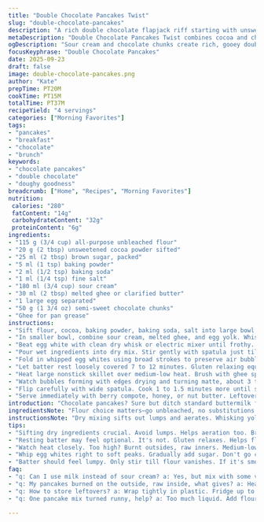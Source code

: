 ```yaml
---
title: "Double Chocolate Pancakes Twist"
slug: "double-chocolate-pancakes"
description: "A rich double chocolate flapjack riff starting with unsweetened cocoa powder and semi-sweet chocolate chunks. Buttermilk swapped for sour cream gives tang and tenderness. Baking soda and powder in play but tweaked proportions for lift. Whites whipped with sugar for texture and air. Melted butter joined sour cream mix. Resting the batter lets gluten relax; pancakes edge perfect fluff with slightly crunchy, rosy edges. Cook medium heat low until bubbles burst, flip once. Chocolate bites gooey pockets inside. Serve with spiced berry compote or nut butter drizzle for contrast. Substitutions and fix-it tips included."
metaDescription: "Double Chocolate Pancakes Twist combines cocoa and chocolate chunks for a rich, tender breakfast treat. Sour cream adds tang, elevating the dish."
ogDescription: "Sour cream and chocolate chunks create rich, gooey double chocolate pancakes. A perfect twist on a breakfast classic."
focusKeyphrase: "Double Chocolate Pancakes"
date: 2025-09-23
draft: false
image: double-chocolate-pancakes.png
author: "Kate"
prepTime: PT20M
cookTime: PT15M
totalTime: PT37M
recipeYield: "4 servings"
categories: ["Morning Favorites"]
tags:
- "pancakes"
- "breakfast"
- "chocolate"
- "brunch"
keywords:
- "chocolate pancakes"
- "double chocolate"
- "doughy goodness"
breadcrumb: ["Home", "Recipes", "Morning Favorites"]
nutrition: 
 calories: "280"
 fatContent: "14g"
 carbohydrateContent: "32g"
 proteinContent: "6g"
ingredients:
- "115 g (3/4 cup) all-purpose unbleached flour"
- "20 g (2 tbsp) unsweetened cocoa powder sifted"
- "25 ml (2 tbsp) brown sugar, packed"
- "5 ml (1 tsp) baking powder"
- "2 ml (1/2 tsp) baking soda"
- "1 ml (1/4 tsp) fine salt"
- "180 ml (3/4 cup) sour cream"
- "30 ml (2 tbsp) melted ghee or clarified butter"
- "1 large egg separated"
- "50 g (1 3/4 oz) semi-sweet chocolate chunks"
- "Ghee for pan grease"
instructions:
- "Sift flour, cocoa, baking powder, baking soda, salt into large bowl; mix brown sugar in thoroughly. Keep dry mix aerated."
- "In smaller bowl, combine sour cream, melted ghee, and egg yolk. Whisk till smooth with light gloss."
- "Beat egg white with clean dry whisk or electric mixer until frothy. Gradually add half the sugar while whisking till soft peaks hold but still tender."
- "Pour wet ingredients into dry mix. Stir gently with spatula just till flour streaks vanish. Overmix breaks gluten; batter should be lumpy but hydrated."
- "Fold in whipped egg whites using broad strokes to preserve air bubbles. Finally, fold in chocolate chunks evenly."
- "Let batter rest loosely covered 7 to 12 minutes. Gluten relaxing equals fluffier pancakes. Neglect rest and you feel tougher texture."
- "Heat large nonstick skillet over medium-low heat. Brush with ghee sparingly. Drop batter by 45 ml (3 tbsp) dollops, spaced apart."
- "Watch bubbles forming with edges drying and turning matte, about 3 to 4 minutes. Listen for soft crackling in pan. Bottom’s golden and sound slightly hollow."
- "Flip carefully with wide spatula. Cook 1 to 1.5 minutes more until second side is a touch darker and set. Avoid overcooking; pancakes should bounce back when pressed."
- "Serve immediately with berry compote, honey, or nut butter. Leftovers reheat gently in pan with butter smear or toaster oven; texture stays intact."
introduction: "Chocolate pancakes? Sure but ditch standard buttermilk for sour cream if you want moist, tender crumb with subtle tang. Cocoa powder amount reduced a bit to avoid bitterness; brown sugar swaps white for depth. Chocolate chunks tear as you bite—gooey heat bursts. Egg white whipped separately traps air. Folding technique, no overmix is non-negotiable. Batter rest time? Don’t skip unless you prefer chewy subs. Heat control is your best friend. Watch for bubble bloom on surface, matte edges. Flip once, no poking. Serve with complementary sauces or nuts for interplay of textures. If pan sticks, your heat’s too high or fat missing. Simple fixes, smart forks. Real kitchen know-how."
ingredientsNote: "Flour choice matters—go unbleached, no substitutions for cake or bread flour unless you want crumb changes. Cocoa powder sifted avoids lumps and uneven coloring. Use good quality semi-sweet chunks, chopped unevenly for rustic pockets rather than uniformly sized chips which can melt too quickly. Brown sugar adds moisture and color. Baking powder and soda combo gets balance: soda activates with acidic sour cream; powder adds rise. Sour cream can be subbed with Greek yogurt or diluted crème fraîche if sour cream unavailable. Melted ghee works better than butter for less water content and avoids sputtering. Separating eggs properly and beating whites with part sugar crucial for fluff, avoid over or under whisking. Ghee or clarified butter for pan grease—keeps surface slick without burning as fast."
instructionsNote: "Dry mixing sifts out lumps and aerates. Whisking yolks into sour cream + butter creates homogeneous emulsion that balances acidity and fat. Whipping whites adds volume locked in by folding gently at end; forceful mixing deflates. Resting batter rests gluten—important for texture, timing flexible but minimum 7 minutes, maximum 15. Medium-low heat essential: high heat burns exterior and leaves raw middle. Cook until surface bubbles burst and edges dry but not brown. Flip once with thin spatula lifting fully not tearing. Final cook cookies the interior and chills residual heat. Storing leftovers best wrapped airtight, reheat gently to avoid toughness. Watch out for watery batter (reduce sour cream slightly) or dry (add splash milk). Pan sticking? Add a smear of fat before each batch, reset heat before next pour."
tips:
- "Sifting dry ingredients crucial. Avoid lumps. Helps aeration too. Brown sugar packs moisture. No need for white sugar here. Sub out ghee? Try oil, watch water content."
- "Resting batter may feel optional. It's not. Gluten relaxes. Helps fluff. 7 minutes minimum. Up to 15 is fine. Skipping? Tough texture alert. Not what you want."
- "Watch heat closely. Too high? Burnt outsides, raw inners. Medium-low is key. Listen for crackling sounds as they cook. Visual cues matter. Look for bubbling."
- "Whip egg whites right to soft peaks. Gradually add sugar. Don't go crazy with overmixing. Just fold gently into batter. Avoid deflating those bubbles."
- "Batter should feel lumpy. Only stir till flour vanishes. If it's smooth, it's overmixed. Final pancake texture? Crispy edges. Soft inside. That's the goal."
faq:
- "q: Can I use milk instead of sour cream? a: Yes, but mix with some vinegar for tang. Dollar signs? Just strain yogurt too. Suboptions exist."
- "q: My pancakes burned on the outside, raw inside, what gives? a: Heat's too high. Lower it to medium-low. Look for bubbles popping. Clear signals!"
- "q: How to store leftovers? a: Wrap tightly in plastic. Fridge up to 3 days. Reheat gently. Avoid tough result. Use skillet or toaster oven."
- "q: One pancake mix turned runny, help? a: Too much liquid. Add flour, little at a time. Hold your hand steady. Consistency matters, avoid puddles."

---
```

